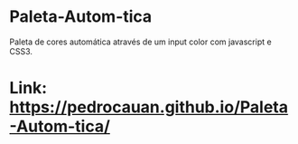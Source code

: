 # Paleta-Autom-tica
Paleta de cores automática através de um input color com javascript e CSS3.

# Link: https://pedrocauan.github.io/Paleta-Autom-tica/
